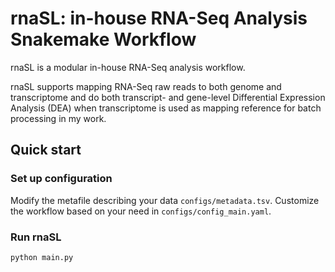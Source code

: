 # rnaSL: in-house RNA-Seq Analysis Snakemake Workflow 
rnaSL is a modular in-house RNA-Seq analysis workflow. 

rnaSL supports mapping RNA-Seq raw reads to both genome and transcriptome and do both transcript- and gene-level Differential Expression Analysis (DEA) when transcriptome is used as mapping reference for batch processing in my work.


## Quick start
### Set up configuration
Modify the metafile describing your data `configs/metadata.tsv`.
Customize the workflow based on your need in `configs/config_main.yaml`.

### Run rnaSL
`python main.py`
